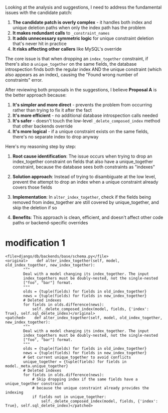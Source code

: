 Looking at the analysis and suggestions, I need to address the fundamental issues with the candidate patch:

1. **The candidate patch is overly complex** - it handles both index and unique deletion paths when only the index path has the problem
2. **It makes redundant calls** to `_constraint_names` 
3. **It adds unnecessary symmetric logic** for unique constraint deletion that's never hit in practice
4. **It risks affecting other callers** like MySQL's override

The core issue is that when dropping an `index_together` constraint, if there's also a `unique_together` on the same fields, the database introspection finds both the regular index AND the unique constraint (which also appears as an index), causing the "Found wrong number of constraints" error.

After reviewing both proposals in the suggestions, I believe **Proposal A** is the better approach because:

1. **It's simpler and more direct** - prevents the problem from occurring rather than trying to fix it after the fact
2. **It's more efficient** - no additional database introspection calls needed
3. **It's safer** - doesn't touch the low-level `_delete_composed_index` method that other backends override
4. **It's more logical** - if a unique constraint exists on the same fields, there's no separate index to drop anyway

Here's my reasoning step by step:

1. **Root cause identification**: The issue occurs when trying to drop an index_together constraint on fields that also have a unique_together constraint, because the database sees both constraints as "indexes"

2. **Solution approach**: Instead of trying to disambiguate at the low level, prevent the attempt to drop an index when a unique constraint already covers those fields

3. **Implementation**: In `alter_index_together`, check if the fields being removed from index_together are still covered by unique_together, and skip the deletion if so

4. **Benefits**: This approach is clean, efficient, and doesn't affect other code paths or backend-specific overrides

# modification 1
```
<file>django/db/backends/base/schema.py</file>
<original>    def alter_index_together(self, model, old_index_together, new_index_together):
        """
        Deal with a model changing its index_together. The input
        index_togethers must be doubly-nested, not the single-nested
        ["foo", "bar"] format.
        """
        olds = {tuple(fields) for fields in old_index_together}
        news = {tuple(fields) for fields in new_index_together}
        # Deleted indexes
        for fields in olds.difference(news):
            self._delete_composed_index(model, fields, {'index': True}, self.sql_delete_index)</original>
<patched>    def alter_index_together(self, model, old_index_together, new_index_together):
        """
        Deal with a model changing its index_together. The input
        index_togethers must be doubly-nested, not the single-nested
        ["foo", "bar"] format.
        """
        olds = {tuple(fields) for fields in old_index_together}
        news = {tuple(fields) for fields in new_index_together}
        # Get current unique_together to avoid conflicts
        unique_together = {tuple(fields) for fields in model._meta.unique_together}
        # Deleted indexes
        for fields in olds.difference(news):
            # Skip dropping index if the same fields have a unique_together constraint
            # because the unique constraint already provides the indexing
            if fields not in unique_together:
                self._delete_composed_index(model, fields, {'index': True}, self.sql_delete_index)</patched>
```